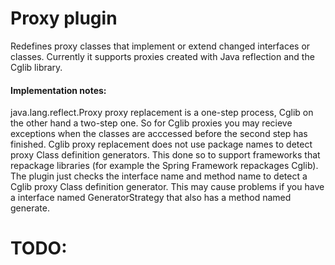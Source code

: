 Proxy plugin
=============
Redefines proxy classes that implement or extend changed interfaces or classes. Currently it supports proxies created with Java reflection and the Cglib library.

#### Implementation notes:
java.lang.reflect.Proxy proxy replacement is a one-step process, Cglib on the other hand a two-step one. 
So for Cglib proxies you may recieve exceptions when the classes are acccessed before the second step has finished.
Cglib proxy replacement does not use package names to detect proxy Class definition generators. This done so to support frameworks that repackage libraries (for example the Spring Framework repackages Cglib). 
The plugin just checks the interface name and method name to detect a Cglib proxy Class definition generator. This may cause problems if you have a interface named GeneratorStrategy that also has a method named generate.

# TODO:
